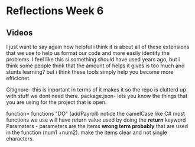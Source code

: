 # Reflections Week 6

## Videos

I just want to say again how helpful i think it is about all of these extensions that we use to help us format our code and more easily identify the problems. I feel like this si something should have used years ago, but i think some people think that the amount of helps it gives is too much and stunts learning? but i think these tools simply help you become more efficicnet.

Gitignore- this is inportant in terms of it makes it so the repo is clutterd up with stuff we dont need there.
package.json- lets you know the things that you are using for the project that is open.

function= functions "DO" (addPayroll) notice the camelCase like C# most functions we use will have return value used by doing the __return__ keyword
Paramaters - parameters are the items __wrong term probably__ that are used in the function (num1 +num2). make the items clear and not single characters.
